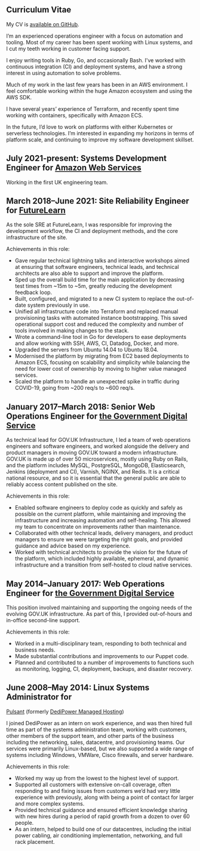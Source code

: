 ## Curriculum Vitae

My CV is [available on GitHub](https://github.com/surminus/cv).

I’m an experienced operations engineer with a focus on automation and tooling.
Most of my career has been spent working with Linux systems, and I cut my teeth
working in customer facing support.

I enjoy writing tools in Ruby, Go, and occasionally Bash. I've worked with
continuous integration (CI) and deployment systems, and have a strong interest
in using automation to solve problems.

Much of my work in the last few years has been in an AWS environment. I feel
comfortable working within the huge Amazon ecosystem and using the AWS SDK.

I have several years’ experience of Terraform, and recently spent time working
with containers, specifically with Amazon ECS.

In the future, I’d love to work on platforms with either Kubernetes or
serverless technologies. I’m interested in expanding my horizons in terms of
platform scale, and continuing to improve my software development skillset.

## July 2021-present: Systems Development Engineer for [Amazon Web Services](https://aws.amazon.com/)

Working in the first UK engineering team.

## March 2018–June 2021: Site Reliability Engineer for [FutureLearn](https://www.futurelearn.com)

As the sole SRE at FutureLearn, I was responsible for improving the development
workflow, the CI and deployment methods, and the core infrastructure of the
site.

Achievements in this role:

  * Gave regular technical lightning talks and interactive workshops aimed at
    ensuring that software engineers, technical leads, and technical architects
    are also able to support and improve the platform.
  * Sped up the overall build time for the main application by decreasing test
    times from ~15m to ~5m, greatly reducing the development feedback loop.
  * Built, configured, and migrated to a new CI system to replace the out-of-date
    system previously in use.
  * Unified all infrastructure code into Terraform and replaced manual
    provisioning tasks with automated instance bootstrapping. This saved
    operational support cost and reduced the complexity and number of tools
    involved in making changes to the stack.
  * Wrote a command-line tool in Go for developers to ease deployments and allow
    working with SSH, AWS, CI, Datadog, Docker, and more.
  * Upgraded the servers from Ubuntu 14.04 to Ubuntu 18.04.
  * Modernised the platform by migrating from EC2 based deployments to Amazon
    ECS, focusing on scalability and simplicity while balancing the need for
    lower cost of ownership by moving to higher value managed services.
  * Scaled the platform to handle an unexpected spike in traffic during COVID-19,
    going from ~200 req/s to ~600 req/s.

## January 2017–March 2018: Senior Web Operations Engineer for [the Government Digital Service](https://gds.blog.gov.uk/)

As technical lead for GOV.UK Infrastructure, I led a team of web operations
engineers and software engineers, and worked alongside the delivery and product
managers in moving GOV.UK toward a modern infrastructure. GOV.UK is made up of
over 50 microservices, mostly using Ruby on Rails, and the platform includes
MySQL, PostgreSQL, MongoDB, Elasticsearch, Jenkins (deployment and CI),
Varnish, NGINX, and Redis. It is a critical national resource, and so it is
essential that the general public are able to reliably access content published
on the site.

Achievements in this role:

  * Enabled software engineers to deploy code as quickly and safely as possible
    on the current platform, while maintaining and improving the infrastructure
    and increasing automation and self-healing. This allowed my team to
    concentrate on improvements rather than maintenance.
  * Collaborated with other technical leads, delivery managers, and product
    managers to ensure we were targeting the right goals, and provided guidance
    and advice based on my experience.
  * Worked with technical architects to provide the vision for the future of the
    platform, which included highly available, ephemeral, and dynamic
    infrastructure and a transition from self-hosted to cloud native services.

## May 2014–January 2017: Web Operations Engineer for [the Government Digital Service](https://gds.blog.gov.uk/)

This position involved maintaining and supporting the ongoing needs of the
evolving GOV.UK infrastructure. As part of this, I provided out-of-hours and
in-office second-line support.

Achievements in this role:

  * Worked in a multi-disciplinary team, responding to both technical and
    business needs.
  * Made substantial contributions and improvements to our Puppet code.
  * Planned and contributed to a number of improvements to functions such as
    monitoring, logging, CI, deployment, backups, and disaster recovery.

## June 2008–May 2014: Linux Systems Administrator for
[Pulsant](https://www.pulsant.com) (formerly [DediPower Managed
Hosting](https://www.theregister.com/2011/10/04/lumison_acquires_dedipower/))

I joined DediPower as an intern on work experience, and was then hired full
time as part of the systems administration team, working with customers, other
members of the support team, and other parts of the business including the
networking, sales, datacentre, and provisioning teams. Our services were
primarily Linux-based, but we also supported a wide range of systems including
Windows, VMWare, Cisco firewalls, and server hardware.

Achievements in this role:

  * Worked my way up from the lowest to the highest level of support.
  * Supported all customers with extensive on-call coverage, often responding to
    and fixing issues from customers we’d had very little experience with
    previously, along with being a point of contact for larger and more complex
    systems.
  * Provided technical guidance and ensured efficient knowledge sharing with new
    hires during a period of rapid growth from a dozen to over 60 people.
  * As an intern, helped to build one of our datacentres, including the initial
    power cabling, air conditioning implementation, networking, and full rack
    placement.
